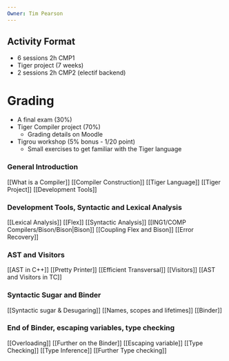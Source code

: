```yaml
---
Owner: Tim Pearson
---
```

## Activity Format
- 6 sessions 2h CMP1
- Tiger project (7 weeks)
- 2 sessions 2h CMP2 (electif backend)
# Grading
- A final exam (30%)
- Tiger Compiler project (70%)
    - Grading details on Moodle
- Tigrou workshop (5% bonus - 1/20 point)
    - Small exercises to get familiar with the Tiger language
  
### General Introduction
[[What is a Compiler]]
[[Compiler Construction]]
[[Tiger Language]]
[[Tiger Project]]
[[Development Tools]]
  
### Development Tools, Syntactic and Lexical Analysis
[[Lexical Analysis]]
[[Flex]]
[[Syntactic Analysis]]
[[ING1/COMP Compilers/Bison/Bison|Bison]]
[[Coupling Flex and Bison]]
[[Error Recovery]]
  
### AST and Visitors
[[AST in C++]]
[[Pretty Printer]]
[[Efficient Transversal]]
[[Visitors]]
[[AST and Visitors in TC]]
  
### Syntactic Sugar and Binder
[[Syntactic sugar & Desugaring]]
[[Names, scopes and lifetimes]]
[[Binder]]
  
### End of Binder, escaping variables, type checking
[[Overloading]]
[[Further on the Binder]]
[[Escaping variable]]
[[Type Checking]]
[[Type Inference]]
[[Further Type checking]]